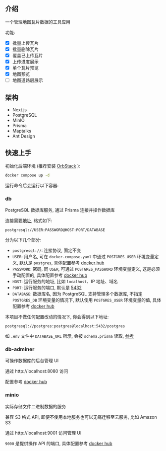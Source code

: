 ## 介绍

一个管理地图瓦片数据的工具应用

功能:

- [x] 批量上传瓦片
- [x] 批量删除瓦片
- [x] 覆盖已上传瓦片
- [x] 上传进度展示
- [x] 单个瓦片预览
- [x] 地图预览
- [ ] 地图道路层展示

## 架构

- Next.js
- PostgreSQL
- MinIO
- Prisma
- Maptalks
- Ant Design

## 快速上手

初始化后端环境 (推荐安装 [OrbStack](https://orbstack.dev/) ):

```sh
docker compose up -d
```

运行命令后会运行以下容器:

### db

PostgreSQL 数据库服务, 通过 Prisma 连接并操作数据库 

连接需要[地址](https://www.prisma.io/docs/orm/overview/databases/postgresql#connection-url), 格式如下:

```
postgresql://USER:PASSWORD@HOST:PORT/DATABASE
```

分为以下几个部分:

- `postgresql://`: 连接协议, 固定不变
- `USER`: 用户名, 可在 `docker-compose.yaml` 中通过 `POSTGRES_USER` 环境变量定义, 默认是 `postgres`, 具体配置参考 [docker hub](https://hub.docker.com/_/postgres)
- `PASSWORD`: 密码, 同 `USER`, 可通过 `POSTGRES_PASSWORD` 环境变量定义, 这是必须手动配置的, 具体配置参考 [docker hub](https://hub.docker.com/_/postgres)
- `HOST`: 运行服务的地址, 比如 `localhost`、IP 地址、域名
- `PORT`: 运行服务的端口, 默认是 [5432](https://www.postgresql.org/docs/17/runtime-config-connection.html#GUC-PORT)
- `DATABASE`: 数据库名, 因为 PostgreSQL 支持管理多个数据库, 不指定 `POSTGRES_DB` 环境变量的情况下, 默认使用 `POSTGRES_USER` 环境变量的值, 具体配置参考 [docker hub](https://hub.docker.com/_/postgres)

本项目不做任何配置改动的情况下, 你会得到以下地址:

```
postgresql://postgres:postgres@localhost:5432/postgres
```

如 `.env` 文件中 `DATABASE_URL` 所示, 会被 `schema.prisma` 读取, [参考](https://www.prisma.io/docs/orm/reference/connection-urls#env)

### db-adminer

可操作数据库的后台管理 UI

通过 http://localhost:8080 访问

配置参考 [docker hub](https://hub.docker.com/_/adminer)

### minio

实际存储文件二进制数据的服务

兼容 S3 格式 API, 即便不使用本地服务也可以无痛迁移至云服务, 比如 Amazon S3

通过 http://localhost:9001 访问管理 UI

`9000` 是提供操作 API 的端口, 具体配置参考 [docker hub](https://hub.docker.com/r/bitnami/minio)